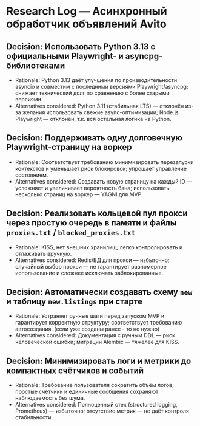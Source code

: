 # Research Log — Асинхронный обработчик объявлений Avito

## Decision: Использовать Python 3.13 с официальными Playwright- и asyncpg-библиотеками
- Rationale: Python 3.13 даёт улучшения по производительности asyncio и совместим с последними версиями Playwright/asyncpg; снижает технический долг по сравнению с более старыми версиями.
- Alternatives considered: Python 3.11 (стабильная LTS) — отклонён из-за желания использовать свежие async-оптимизации; Node.js Playwright — отклонён, т.к. вся остальная логика на Python.

## Decision: Поддерживать одну долговечную Playwright-страницу на воркер
- Rationale: Соответствует требованию минимизировать перезапуски контекстов и уменьшает риск блокировок; упрощает управление состоянием.
- Alternatives considered: Создавать новую страницу на каждый ID — усложняет и увеличивает вероятность бана; использовать несколько страниц на воркер — YAGNI для MVP.

## Decision: Реализовать кольцевой пул прокси через простую очередь в памяти и файлы `proxies.txt` / `blocked_proxies.txt`
- Rationale: KISS, нет внешних хранилищ; легко контролировать и отлаживать вручную.
- Alternatives considered: Redis/БД для прокси — избыточно; случайный выбор прокси — не гарантирует равномерное использование и сложнее исключать заблокированные.

## Decision: Автоматически создавать схему `new` и таблицу `new.listings` при старте
- Rationale: Устраняет ручные шаги перед запуском MVP и гарантирует корректную структуру; соответствует требованию автосоздания. (если уже созданы ранее - то не нужно)
- Alternatives considered: Документация с ручным DDL — риск человеческой ошибки; миграции Alembic — тяжелее для KISS.

## Decision: Минимизировать логи и метрики до компактных счётчиков и событий
- Rationale: Требование пользователя сократить объём логов; простые счётчики и единичные сообщения сохраняют наблюдаемость без шума.
- Alternatives considered: Полноценный стек (structured logging, Prometheus) — избыточно; отсутствие метрик — не даёт контроля стабильности.
